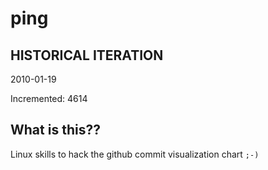 # ping

## HISTORICAL ITERATION
2010-01-19

Incremented: 4614

## What is this?? 
Linux skills to hack the github commit visualization chart `;-)`
